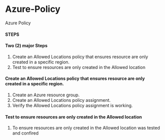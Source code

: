 # Azure-Policy
Azure Policy
#### STEPS
#### Two (2) major Steps
1. Create an Allowed Locations policy that ensures resource are only created in a specific region.
2. Test to ensure resources are only created in the Allowed location
#### Create an Allowed Locations policy that ensures resource are only created in a specific region.
1. Create an Azure resource group.
2. Create an Allowed Locations policy assignment.
3. Verify the Allowed Locations policy assignment is working.
#### Test to ensure resources are only created in the Allowed location
1. To ensure resources are only created in the Allowed location was tested and confired
